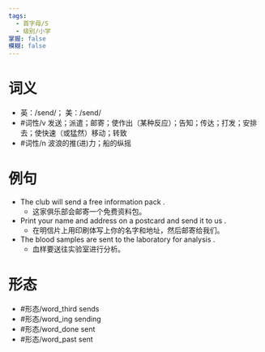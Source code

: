 ```yaml
---
tags:
  - 首字母/S
  - 级别/小学
掌握: false
模糊: false
---
```

# 词义
- 英：/send/； 美：/send/
- #词性/v  发送；派遣；邮寄；使作出（某种反应）；告知；传达；打发；安排去；使快速（或猛然）移动；转致
- #词性/n  波浪的推(进)力；船的纵摇
# 例句
- The club will send a free information pack .
	- 这家俱乐部会邮寄一个免费资料包。
- Print your name and address on a postcard and send it to us .
	- 在明信片上用印刷体写上你的名字和地址，然后邮寄给我们。
- The blood samples are sent to the laboratory for analysis .
	- 血样要送往实验室进行分析。
# 形态
- #形态/word_third sends
- #形态/word_ing sending
- #形态/word_done sent
- #形态/word_past sent

